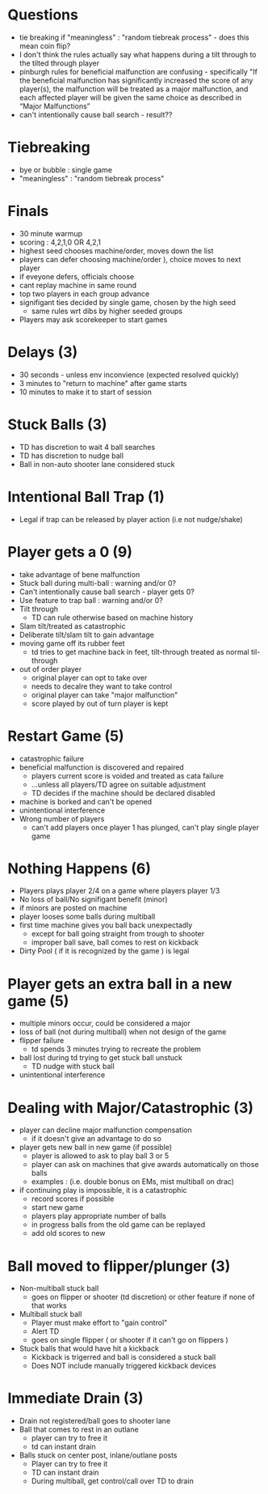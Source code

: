 # Questions
* tie breaking if "meaningless" : "random tiebreak process" - does this mean coin flip?
* I don't think the rules actually say what happens during a tilt through to the tilted through player
* pinburgh rules for beneficial malfunction are confusing - specifically "If the beneficial malfunction has significantly increased the score of any player(s), the malfunction will be treated as a major malfunction, and each affected player will be given the same choice as described in “Major Malfunctions”
* can't intentionally cause ball search - result??

# Tiebreaking
* bye or bubble : single game
* "meaningless" : "random tiebreak process"

# Finals
* 30 minute warmup
* scoring : 4,2,1,0 OR 4,2,1
* highest seed chooses machine/order, moves down the list
* players can defer choosing machine/order ), choice moves to next player
* if eveyone defers, officials choose
* cant replay machine in same round
* top two players in each group advance
* signifigant ties decided by single game, chosen by the high seed
  * same rules wrt dibs by higher seeded groups
* Players may ask scorekeeper to start games

# Delays (3)
* 30 seconds - unless env inconvience (expected resolved quickly)
* 3 minutes to "return to machine" after game starts
* 10 minutes to make it to start of session

# Stuck Balls (3)
* TD has discretion to wait 4 ball searches
* TD has discretion to nudge ball
* Ball in non-auto shooter lane considered stuck

# Intentional Ball Trap (1)
* Legal if trap can be released by player action (i.e not nudge/shake)

# Player gets a 0 (9)
* take advantage of bene malfunction
* Stuck ball during multi-ball : warning and/or 0?
* Can't intentionally cause ball search - player gets 0?
* Use feature to trap ball : warning and/or 0? 
* Tilt through 
  * TD can rule otherwise based on machine history
* Slam tilt/treated as catastrophic
* Deliberate tilt/slam tilt to gain advantage
* moving game off its rubber feet
  * td tries to get machine back in feet, tilt-through treated as normal til-through
* out of order player
  * original player can opt to take over 
  * needs to decalre they want to take control
  * original player can take "major malfunction"
  * score played by out of turn player is kept

# Restart Game (5)
* catastrophic failure 
* beneficial malfunction is discovered and repaired
  * players current score is voided and treated as cata failure 
  * ...unless all players/TD agree on suitable adjustment
  * TD decides if the machine should be declared disabled
* machine is borked and can't be opened
* unintentional interference
* Wrong number of players
  * can't add players once player 1 has plunged, can't play single player game


# Nothing Happens (6)
* Players plays player 2/4 on a game where players player 1/3
* No loss of ball/No signifigant benefit (minor)
* if minors are posted on machine
* player looses some balls during multiball
* first time machine gives you ball back unexpectadly
  * except for ball going straight from trough to shooter
  * improper ball save, ball comes to rest on kickback 
* Dirty Pool ( if it is recognized by the game ) is legal

# Player gets an extra ball in a new game (5)
* multiple minors occur, could be considered a major
* loss of ball (not during multiball) when not design of the game
* flipper failure
  * td spends 3 minutes trying to recreate the problem  
* ball lost during td trying to get stuck ball unstuck
  * TD nudge with stuck ball
* unintentional interference

# Dealing with Major/Catastrophic (3)
* player can decline major malfunction compensation
  * if it doesn't give an advantage to do so
* player gets new ball in new game (if possible)
  * player is allowed to ask to play ball 3 or 5
  * player can ask on machines that give awards automatically on those balls 
  * examples : (i.e. double bonus on EMs, mist multiball on drac)
* if continuing play is impossible, it is a catastrophic
  * record scores if possible
  * start new game
  * players play appropriate number of balls 
  * in progress balls from the old game can be replayed
  * add old scores to new

# Ball moved to flipper/plunger (3)
* Non-multiball stuck ball
  * goes on flipper or shooter (td discretion) or other feature if none of that works
* Multiball stuck ball
  * Player must make effort to "gain control"
  * Alert TD 
  * goes on single flipper ( or shooter if it can't go on flippers )
* Stuck balls that would have hit a kickback
  * Kickback is trigerred and ball is considered a stuck ball
  * Does NOT include manually triggered kickback devices

# Immediate Drain (3)
* Drain not registered/ball goes to shooter lane
* Ball that comes to rest in an outlane
  * player can try to free it
  * td can instant drain
* Balls stuck on center post, inlane/outlane posts
  * Player can try to free it
  * TD can instant drain
  * During multiball, get control/call over TD to drain
